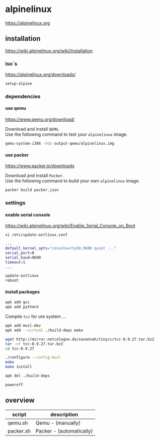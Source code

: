 # alpinelinux

https://alpinelinux.org

## installation

https://wiki.alpinelinux.org/wiki/Installation

### iso`s

https://alpinelinux.org/downloads/

```bash
setup-alpine
```

### dependencies 

#### use qemu

https://www.qemu.org/download/

Download and install `QEMU`.  
Use the following command to test your `alpinelinux` image.

```bash
qemu-system-i386 -hda output-qemu/alpinelinux.img
```

#### use packer

https://www.packer.io/downloads

Download and install `Packer`.  
Use the following command to build your own `alpinelinux` image.

```bash
packer build packer.json
```

### settings

#### enable serial console

https://wiki.alpinelinux.org/wiki/Enable_Serial_Console_on_Boot

`vi /etc/update-extlinux.conf`
```bash
...
default_kernel_opts="console=ttyS0,9600 quiet ..."
serial_port=0
serial_baud=9600
timeout=1
...
```
```bash
update-extlinux
reboot
```

#### install packages

```bash
apk add gcc
apk add python3
```
Compile `tcc` for ure system ...
```bash
apk add musl-dev
apk add --virtual ./build-deps make

wget http://mirror.netcologne.de/savannah/tinycc/tcc-0.9.27.tar.bz2
tar -xf tcc-0.9.27.tar.bz2
cd tcc-0.9.27

./configure --config-musl
make 
make install

apk del ./build-deps

poweroff
```

## overview

| script    | description              |
|-----------|--------------------------|
| qemu.sh   | Qemu - (manually)        |
| packer.sh | Packer - (automatically) |